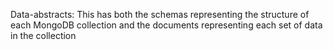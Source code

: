 Data-abstracts: This has both the schemas representing the structure of each MongoDB collection and the documents representing each set of data in the collection
